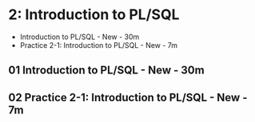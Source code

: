 # 2: Introduction to PL/SQL

* Introduction to PL/SQL - New - 30m
* Practice 2-1: Introduction to PL/SQL - New - 7m

## 01 Introduction to PL/SQL - New - 30m
## 02 Practice 2-1: Introduction to PL/SQL - New - 7m
